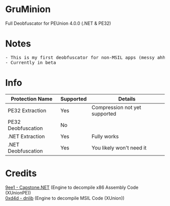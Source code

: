 # GruMinion
Full Deobfuscator for PEUnion 4.0.0 (.NET &amp; PE32)

# Notes
<pre>
- This is my first deobfuscator for non-MSIL apps (messy ahh code)
- Currently in beta
</pre>

# Info
Protection Name | Supported | Details
------------- | ------------- | -------------
PE32 Extraction | Yes | Compression not yet supported
PE32 Deobfuscation | No |
.NET Extraction | Yes | Fully works
.NET Deobfuscation | Yes | You likely won't need it

# Credits
<a href="https://github.com/9ee1/Capstone.NET">9ee1 - Capstone.NET</a> (Engine to decompile x86 Assembly Code (XUnionPE))</br>
<a href="https://github.com/0xd4d/dnlib">0xd4d - dnlib</a> (Engine to decompile MSIL Code (XUnion))
